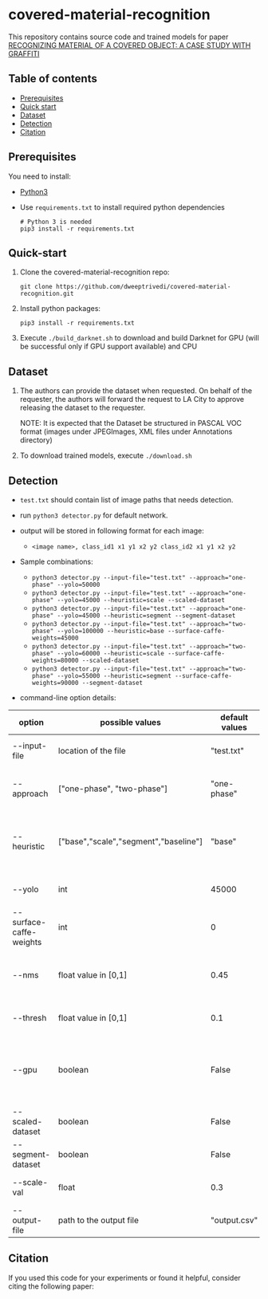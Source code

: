 # covered-material-recognition

This repository contains source code and trained models for paper [RECOGNIZING MATERIAL OF A COVERED OBJECT: A CASE STUDY WITH GRAFFITI]()

## Table of contents

- [Prerequisites](#prerequisites)
- [Quick start](#quick-start)
- [Dataset](#Dataset)
- [Detection](#Detection)
- [Citation](#Citation)

## Prerequisites

You need to install:
- [Python3](https://www.python.org/downloads/)
- Use `requirements.txt` to install required python dependencies

    ```Shell
    # Python 3 is needed
    pip3 install -r requirements.txt
    ```
   

## Quick-start
1. Clone the covered-material-recognition repo: 

    ```Shell
    git clone https://github.com/dweeptrivedi/covered-material-recognition.git
    ```

2. Install python packages:

    ```Shell
    pip3 install -r requirements.txt
    ```

3. Execute `./build_darknet.sh` to download and build Darknet for GPU (will be successful only if GPU support available) and CPU 


## Dataset
1. The authors can provide the dataset when requested. On behalf of the requester, the authors will forward the request to LA City to approve releasing the dataset to the requester.

    NOTE: It is expected that the Dataset be structured in PASCAL VOC format (images under JPEGImages, XML files under Annotations directory)

2. To download trained models, execute `./download.sh`


## Detection
- `test.txt` should contain list of image paths that needs detection.

- run `python3 detector.py` for default network.

- output will be stored in following format for each image:
    - `<image name>, class_id1 x1 y1 x2 y2 class_id2 x1 y1 x2 y2`

- Sample combinations:
    - `python3 detector.py --input-file="test.txt" --approach="one-phase" --yolo=50000`
    - `python3 detector.py --input-file="test.txt" --approach="one-phase" --yolo=45000 --heuristic=scale --scaled-dataset`
    - `python3 detector.py --input-file="test.txt" --approach="one-phase" --yolo=45000 --heuristic=segment --segment-dataset`
    - `python3 detector.py --input-file="test.txt" --approach="two-phase" --yolo=100000 --heuristic=base --surface-caffe-weights=45000`
    - `python3 detector.py --input-file="test.txt" --approach="two-phase" --yolo=60000 --heuristic=scale --surface-caffe-weights=80000 --scaled-dataset`
    - `python3 detector.py --input-file="test.txt" --approach="two-phase" --yolo=55000 --heuristic=segment --surface-caffe-weights=90000 --segment-dataset`

- command-line option details:

| option |  possible values | default values | Notes |
| --- | --- | --- | --- |
| --input-file | location of the file | "test.txt" | contains list of image paths that needs detection. |
| --approach | ["one-phase", "two-phase"] | "one-phase" | name of the approach (as described in paper) |
| --heuristic | ["base","scale","segment","baseline"] | "base" | current heuristic("base" for default settings, "scale" for scaled dataset,...) |
| --yolo | int | 45000 | iteration number of Yolo weight file. |
| --surface-caffe-weights | int | 0 | iteration number of Caffe weight file for two-phase approach |
| --nms | float value in [0,1] | 0.45 | nms threshold value for dropping overlapping predictions |
| --thresh | float value in [0,1] | 0.1 | confidence threshold value for predictions |
| --gpu | boolean | False | whether to use GPU or not. Set this option only if `build_darknet.sh` returned successful build for GPU |
| --scaled-dataset | boolean | False | True if using scaled dataset |
| --segment-dataset | boolean | False | True if using segment dataset |
| --scale-val | float | 0.3 | scale factor when using scale heuristic |
| --output-file | path to the output file | "output.csv" | output file path to save predictions . |


## Citation
If you used this code for your experiments or found it helpful, consider citing the following paper:


